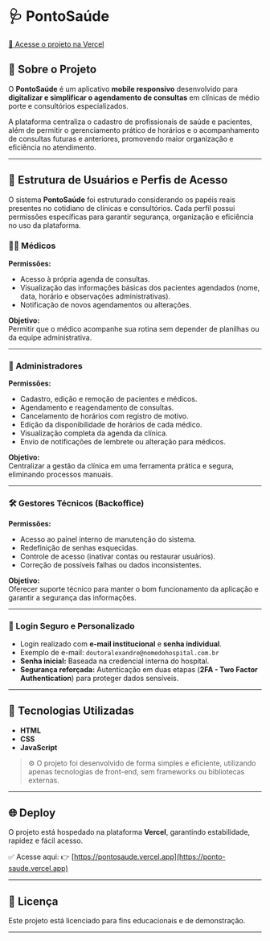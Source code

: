 
# 🩺 PontoSaúde

[🔗 Acesse o projeto na Vercel](https://ponto-saude.vercel.app)

## 📱 Sobre o Projeto

O **PontoSaúde** é um aplicativo **mobile responsivo** desenvolvido para **digitalizar e simplificar o agendamento de consultas** em clínicas de médio porte e consultórios especializados.

A plataforma centraliza o cadastro de profissionais de saúde e pacientes, além de permitir o gerenciamento prático de horários e o acompanhamento de consultas futuras e anteriores, promovendo maior organização e eficiência no atendimento.

---

## 🔐 Estrutura de Usuários e Perfis de Acesso

O sistema **PontoSaúde** foi estruturado considerando os papéis reais presentes no cotidiano de clínicas e consultórios. Cada perfil possui permissões específicas para garantir segurança, organização e eficiência no uso da plataforma.

### 👨‍⚕️ Médicos

**Permissões:**
- Acesso à própria agenda de consultas.
- Visualização das informações básicas dos pacientes agendados (nome, data, horário e observações administrativas).
- Notificação de novos agendamentos ou alterações.

**Objetivo:**  
Permitir que o médico acompanhe sua rotina sem depender de planilhas ou da equipe administrativa.

---

### 🏢 Administradores

**Permissões:**
- Cadastro, edição e remoção de pacientes e médicos.
- Agendamento e reagendamento de consultas.
- Cancelamento de horários com registro de motivo.
- Edição da disponibilidade de horários de cada médico.
- Visualização completa da agenda da clínica.
- Envio de notificações de lembrete ou alteração para médicos.

**Objetivo:**  
Centralizar a gestão da clínica em uma ferramenta prática e segura, eliminando processos manuais.

---

### 🛠️ Gestores Técnicos (Backoffice)

**Permissões:**
- Acesso ao painel interno de manutenção do sistema.
- Redefinição de senhas esquecidas.
- Controle de acesso (inativar contas ou restaurar usuários).
- Correção de possíveis falhas ou dados inconsistentes.

**Objetivo:**  
Oferecer suporte técnico para manter o bom funcionamento da aplicação e garantir a segurança das informações.

---

### 🔐 Login Seguro e Personalizado

- Login realizado com **e-mail institucional** e **senha individual**.
- Exemplo de e-mail: `doutoralexandre@nomedohospital.com.br`
- **Senha inicial:** Baseada na credencial interna do hospital.
- **Segurança reforçada:** Autenticação em duas etapas (**2FA - Two Factor Authentication**) para proteger dados sensíveis.

---

## 🚀 Tecnologias Utilizadas

- **HTML**
- **CSS**
- **JavaScript**

> ⚙️ O projeto foi desenvolvido de forma simples e eficiente, utilizando apenas tecnologias de front-end, sem frameworks ou bibliotecas externas.

---

## 🌐 Deploy

O projeto está hospedado na plataforma **Vercel**, garantindo estabilidade, rapidez e fácil acesso.

✅ Acesse aqui: 👉 [https://pontosaude.vercel.app](https://ponto-saude.vercel.app)

---

## 📄 Licença

Este projeto está licenciado para fins educacionais e de demonstração.

---
